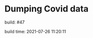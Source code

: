 Dumping Covid data
==================
                        
build: #47

build time: 2021-07-26 11:20:11
